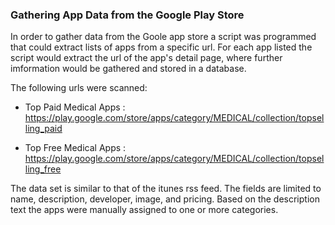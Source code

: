 ### Gathering App Data from the Google Play Store

In order to gather data from the Goole app store a script was programmed that could extract lists of apps from a specific url. For each app listed the script would extract the url of the app's detail page, where further imformation would be gathered and stored in a database.

The following urls were scanned:

* Top Paid Medical Apps : 
https://play.google.com/store/apps/category/MEDICAL/collection/topselling_paid

* Top Free Medical Apps : 
https://play.google.com/store/apps/category/MEDICAL/collection/topselling_free

The data set is similar to that of the itunes rss feed. The fields are limited to name, description, developer, image, and pricing. Based on the description text the apps were manually assigned to one or more categories. 